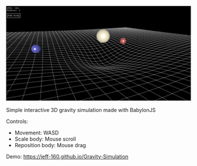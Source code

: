 <img src="image.png" width=800>

Simple interactive 3D gravity simulation made with BabylonJS  
  
Controls:
- Movement: WASD
- Scale body: Mouse scroll
- Reposition body: Mouse drag
  
Demo: https://jeff-160.github.io/Gravity-Simulation